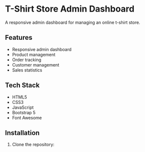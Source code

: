 # T-Shirt Store Admin Dashboard

A responsive admin dashboard for managing an online t-shirt store.

## Features

- Responsive admin dashboard
- Product management
- Order tracking
- Customer management
- Sales statistics

## Tech Stack

- HTML5
- CSS3
- JavaScript
- Bootstrap 5
- Font Awesome

## Installation

1. Clone the repository:
